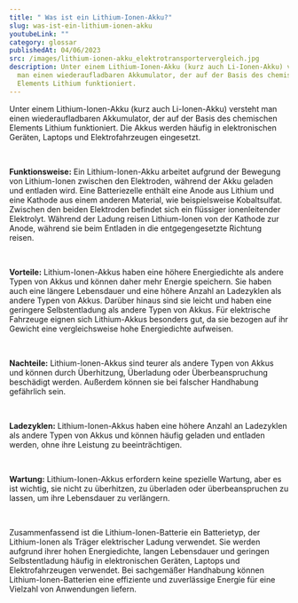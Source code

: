 ```yaml
---
title: " Was ist ein Lithium-Ionen-Akku?"
slug: was-ist-ein-lithium-ionen-akku
youtubeLink: ""
category: glossar
publishedAt: 04/06/2023
src: /images/lithium-ionen-akku_elektrotransportervergleich.jpg
description: Unter einem Lithium-Ionen-Akku (kurz auch Li-Ionen-Akku) versteht
  man einen wiederaufladbaren Akkumulator, der auf der Basis des chemischen
  Elements Lithium funktioniert.
---
```

Unter einem Lithium-Ionen-Akku (kurz auch Li-Ionen-Akku) versteht man einen wiederaufladbaren Akkumulator, der auf der Basis des chemischen Elements Lithium funktioniert. Die Akkus werden häufig in elektronischen Geräten, Laptops und Elektrofahrzeugen eingesetzt.  

<br />

**Funktionsweise:** Ein Lithium-Ionen-Akku arbeitet aufgrund der Bewegung von Lithium-Ionen zwischen den Elektroden, während der Akku geladen und entladen wird. Eine Batteriezelle enthält eine Anode aus Lithium und eine Kathode aus einem anderen Material, wie beispielsweise Kobaltsulfat. Zwischen den beiden Elektroden befindet sich ein flüssiger ionenleitender Elektrolyt. Während der Ladung reisen Lithium-Ionen von der Kathode zur Anode, während sie beim Entladen in die entgegengesetzte Richtung reisen. 

<br />

**Vorteile:** Lithium-Ionen-Akkus haben eine höhere Energiedichte als andere Typen von Akkus und können daher mehr Energie speichern. Sie haben auch eine längere Lebensdauer und eine höhere Anzahl an Ladezyklen als andere Typen von Akkus. Darüber hinaus sind sie leicht und haben eine geringere Selbstentladung als andere Typen von Akkus. Für elektrische Fahrzeuge eignen sich Lithium-Akkus besonders gut, da sie bezogen auf ihr Gewicht eine vergleichsweise hohe Energiedichte aufweisen.

<br />

**Nachteile:** Lithium-Ionen-Akkus sind teurer als andere Typen von Akkus und können durch Überhitzung, Überladung oder Überbeanspruchung beschädigt werden. Außerdem können sie bei falscher Handhabung gefährlich sein.

<br />

**Ladezyklen:** Lithium-Ionen-Akkus haben eine höhere Anzahl an Ladezyklen als andere Typen von Akkus und können häufig geladen und entladen werden, ohne ihre Leistung zu beeinträchtigen.

<br />

**Wartung:** Lithium-Ionen-Akkus erfordern keine spezielle Wartung, aber es ist wichtig, sie nicht zu überhitzen, zu überladen oder überbeanspruchen zu lassen, um ihre Lebensdauer zu verlängern.

<br />

Zusammenfassend ist die Lithium-Ionen-Batterie ein Batterietyp, der Lithium-Ionen als Träger elektrischer Ladung verwendet. Sie werden aufgrund ihrer hohen Energiedichte, langen Lebensdauer und geringen Selbstentladung häufig in elektronischen Geräten, Laptops und Elektrofahrzeugen verwendet. Bei sachgemäßer Handhabung können Lithium-Ionen-Batterien eine effiziente und zuverlässige Energie für eine Vielzahl von Anwendungen liefern.